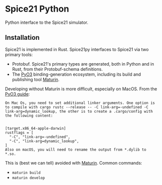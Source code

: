 
# Spice21 Python 

Python interface to the Spice21 simulator. 

## Installation 

Spice21 is implemented in Rust. 
Spice21py interfaces to Spice21 via two primary tools: 

* Protobuf. Spice21's primary types are generated, both in Python and in Rust, 
from their Protobuf-schema definitions.   
* The [PyO3](https://github.com/PyO3) binding-generation ecosystem, 
including its build and publishing tool [Maturin](https://github.com/PyO3/maturin).

Developing without Maturin is more difficult, especially on MacOS. 
From the [PyO3 guide](https://pyo3.rs/v0.5.3/print.html): 

```
On Mac Os, you need to set additional linker arguments. One option is to compile with cargo rustc --release -- -C link-arg=-undefined -C link-arg=dynamic_lookup, the other is to create a .cargo/config with the following content:


[target.x86_64-apple-darwin]
rustflags = [
  "-C", "link-arg=-undefined",
  "-C", "link-arg=dynamic_lookup",
]
Also on macOS, you will need to rename the output from *.dylib to *.so. 
```

This is (best we can tell) avoided with [Maturin](https://github.com/PyO3/maturin). 
Common commands:

* `maturin build`
* `maturin develop` 

